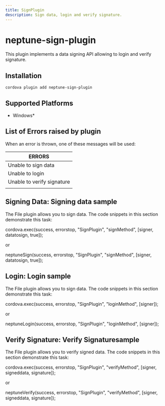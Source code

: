 ```yaml
---
title: SignPlugin
description: Sign data, login and verify signature.
---
```

<!--
# license: Licensed to the Apache Software Foundation (ASF) under one
#         or more contributor license agreements.  See the NOTICE file
#         distributed with this work for additional information
#         regarding copyright ownership.  The ASF licenses this file
#         to you under the Apache License, Version 2.0 (the
#         "License"); you may not use this file except in compliance
#         with the License.  You may obtain a copy of the License at
#
#           http://www.apache.org/licenses/LICENSE-2.0
#
#         Unless required by applicable law or agreed to in writing,
#         software distributed under the License is distributed on an
#         "AS IS" BASIS, WITHOUT WARRANTIES OR CONDITIONS OF ANY
#         KIND, either express or implied.  See the License for the
#         specific language governing permissions and limitations
#         under the License.
-->

# neptune-sign-plugin

This plugin implements a data signing API allowing to login and verify signature.

## Installation

    cordova plugin add neptune-sign-plugin

## Supported Platforms

- Windows*

## List of Errors raised by plugin
When an error is thrown, one of these messages will be used:

| ERRORS                            |
|-----------------------------------|
|    Unable to sign data            |
|    Unable to login                |
|    Unable to verify signature     |
|				    |

## Signing Data: Signing data sample <a name="signdata"></a>

The File plugin allows you to sign data. The code snippets in this section demonstrate this task:

cordova.exec(success, errorstop, "SignPlugin", "signMethod", [signer, datatosign, true]);

or

neptuneSign(success, errorstop, "SignPlugin", "signMethod", [signer, datatosign, true]);


## Login: Login sample <a name="login"></a>

The File plugin allows you to sign data. The code snippets in this section demonstrate this task:

cordova.exec(success, errorstop, "SignPlugin", "loginMethod", [signer]);

or

neptuneLogin(success, errorstop, "SignPlugin", "loginMethod", [signer]);


## Verify Signature: Verify Signaturesample <a name="verify"></a>

The File plugin allows you to verify signed data. The code snippets in this section demonstrate this task:

cordova.exec(success, errorstop, "SignPlugin", "verifyMethod", [signer, signeddata, signature]);

or

neptuneVerify(success, errorstop, "SignPlugin", "verifyMethod", [signer, signeddata, signature]);